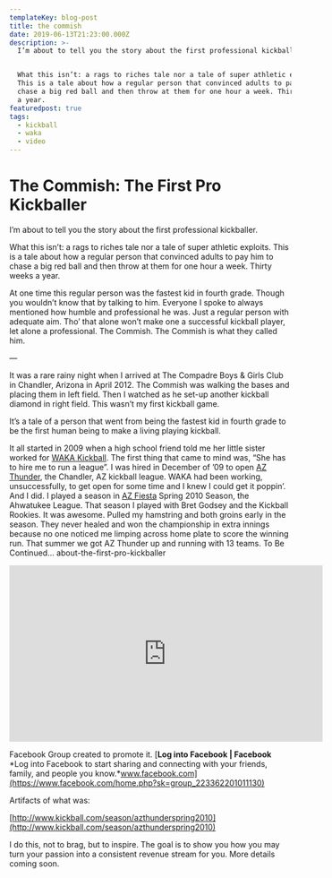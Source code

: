 ```yaml
---
templateKey: blog-post
title: the commish
date: 2019-06-13T21:23:00.000Z
description: >-
  I’m about to tell you the story about the first professional kickballer. 


  What this isn’t: a rags to riches tale nor a tale of super athletic exploits.
  This is a tale about how a regular person that convinced adults to pay him to
  chase a big red ball and then throw at them for one hour a week. Thirty weeks
  a year.
featuredpost: true
tags:
  - kickball
  - waka
  - video
---
```

# The Commish: The First Pro Kickballer

I’m about to tell you the story about the first professional kickballer. 

What this isn’t: a rags to riches tale nor a tale of super athletic exploits. This is a tale about how a regular person that convinced adults to pay him to chase a big red ball and then throw at them for one hour a week. Thirty weeks a year.

At one time this regular person was the fastest kid in fourth grade. Though you wouldn’t know that by talking to him. Everyone I spoke to always mentioned how humble and professional he was. Just a regular person with adequate aim. Tho’ that alone won’t make one a successful kickball player, let alone a professional.
The Commish. The Commish is what they called him.

 — 

It was a rare rainy night when I arrived at The Compadre Boys & Girls Club in Chandler, Arizona in April 2012. The Commish was walking the bases and placing them in left field. Then I watched as he set-up another kickball diamond in right field. This wasn’t my first kickball game.

It’s a tale of a person that went from being the fastest kid in fourth grade to be the first human being to make a living playing kickball.

It all started in 2009 when a high school friend told me her little sister worked for [WAKA Kickball](http://www.kickball.com). The first thing that came to mind was, “She has to hire me to run a league”.
I was hired in December of ’09 to open [AZ Thunder](http://www.kickball.com/azthunder), the Chandler, AZ kickball league. WAKA had been working, unsuccessfully, to get open for some time and I knew I could get it poppin’. And I did. I played a season in [AZ Fiesta](http://www.kickball.com/azthunder) Spring 2010 Season, the Ahwatukee League. That season I played with Bret Godsey and the Kickball Rookies. It was awesome. Pulled my hamstring and both groins early in the season. They never healed and won the championship in extra innings because no one noticed me limping across home plate to score the winning run.
That summer we got AZ Thunder up and running with 13 teams.
To Be Continued…
 about-the-first-pro-kickballer




<center><iframe width="560" height="315" src="https://www.youtube.com/embed/OE6vBAP_AIo?start=155" frameborder="0" allow="accelerometer; autoplay; encrypted-media; gyroscope; picture-in-picture" allowfullscreen></iframe></center>



Facebook Group created to promote it.
[**Log into Facebook | Facebook**
*Log into Facebook to start sharing and connecting with your friends, family, and people you know.*www.facebook.com](https://www.facebook.com/home.php?sk=group_223362201011130)

Artifacts of what was:

[http://www.kickball.com/season/azthunderspring2010](http://www.kickball.com/season/azthunderspring2010)

I do this, not to brag, but to inspire.
The goal is to show you how you may turn your passion into a consistent revenue stream for you.
More details coming soon.
